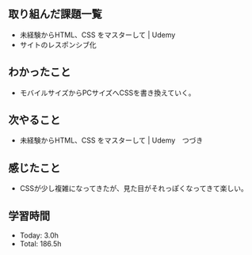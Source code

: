 ## 取り組んだ課題一覧
- 未経験からHTML、CSS をマスターして | Udemy
- サイトのレスポンシブ化
## わかったこと
- モバイルサイズからPCサイズへCSSを書き換えていく。
## 次やること
- 未経験からHTML、CSS をマスターして | Udemy　つづき
## 感じたこと
- CSSが少し複雑になってきたが、見た目がそれっぽくなってきて楽しい。
## 学習時間
- Today: 3.0h
- Total: 186.5h
